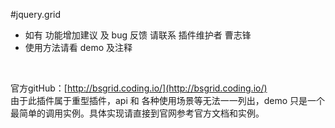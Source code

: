 #jquery.grid
* 如有 功能增加建议 及 bug 反馈 请联系 插件维护者 曹志锋  
* 使用方法请看 demo 及注释

<br />

官方gitHub：[http://bsgrid.coding.io/](http://bsgrid.coding.io/)
<br />
由于此插件属于重型插件，api 和 各种使用场景等无法一一列出，demo 只是一个最简单的调用实例。具体实现请直接到官网参考官方文档和实例。
